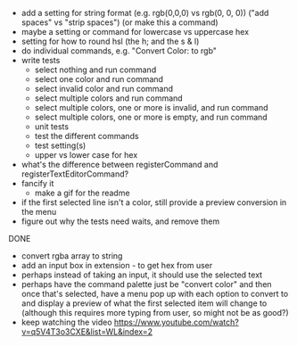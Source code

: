 * add a setting for string format (e.g. rgb(0,0,0) vs rgb(0, 0, 0)) ("add spaces" vs "strip spaces") (or make this a command)
* maybe a setting or command for lowercase vs uppercase hex
* setting for how to round hsl (the h; and the s & l)
* do individual commands, e.g. "Convert Color: to rgb"
* write tests
  * select nothing and run command
  * select one color and run command
  * select invalid color and run command
  * select multiple colors and run command
  * select multiple colors, one or more is invalid, and run command
  * select multiple colors, one or more is empty, and run command
  * unit tests
  * test the different commands
  * test setting(s)
  * upper vs lower case for hex
* what's the difference between registerCommand and registerTextEditorCommand?
* fancify it
  * make a gif for the readme
* if the first selected line isn't a color, still provide a preview conversion in the menu
* figure out why the tests need waits, and remove them

DONE
* convert rgba array to string
* add an input box in extension - to get hex from user
* perhaps instead of taking an input, it should use the selected text
* perhaps have the command palette just be "convert color" and then once that's selected, have a menu pop up with each option to convert to and display a preview of what the first selected item will change to (although this requires more typing from user, so might not be as good?)
* keep watching the video https://www.youtube.com/watch?v=q5V4T3o3CXE&list=WL&index=2
